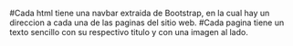#Cada html tiene una navbar extraida de Bootstrap, en la cual hay un direccion a cada una de las paginas del sitio web.
#Cada pagina tiene un texto sencillo con su respectivo titulo y con una imagen al lado.